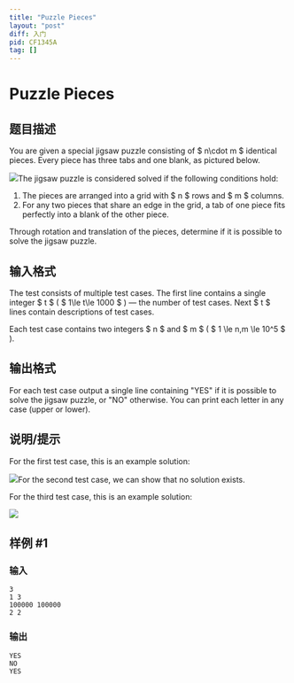 ```yaml
---
title: "Puzzle Pieces"
layout: "post"
diff: 入门
pid: CF1345A
tag: []
---
```


# Puzzle Pieces

## 题目描述

You are given a special jigsaw puzzle consisting of $ n\cdot       m $ identical pieces. Every piece has three tabs and one blank, as pictured below.

  ![](https://cdn.luogu.com.cn/upload/vjudge_pic/CF1345A/60ffcef399717ed0f289e4b31cc0a5ee2dec5407.png)The jigsaw puzzle is considered solved if the following conditions hold:

1. The pieces are arranged into a grid with $ n $ rows and $ m $ columns.
2. For any two pieces that share an edge in the grid, a tab of one piece fits perfectly into a blank of the other piece.

Through rotation and translation of the pieces, determine if it is possible to solve the jigsaw puzzle.

## 输入格式

The test consists of multiple test cases. The first line contains a single integer $ t $ ( $ 1\le t\le 1000 $ ) — the number of test cases. Next $ t $ lines contain descriptions of test cases.

Each test case contains two integers $ n $ and $ m $ ( $ 1       \le n,m \le 10^5 $ ).

## 输出格式

For each test case output a single line containing "YES" if it is possible to solve the jigsaw puzzle, or "NO" otherwise. You can print each letter in any case (upper or lower).

## 说明/提示

For the first test case, this is an example solution:

  ![](https://cdn.luogu.com.cn/upload/vjudge_pic/CF1345A/db67836f1b5a85c330d2922e27048675c71b449b.png)For the second test case, we can show that no solution exists.

For the third test case, this is an example solution:

  ![](https://cdn.luogu.com.cn/upload/vjudge_pic/CF1345A/c78752b010c38be7f441faf449a63f07f1d71394.png)

## 样例 #1

### 输入

```
3
1 3
100000 100000
2 2
```

### 输出

```
YES
NO
YES
```

